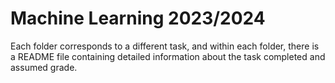 # Machine Learning 2023/2024

Each folder corresponds to a different task, and within each folder, there is a README file containing detailed information about the task completed and assumed grade.